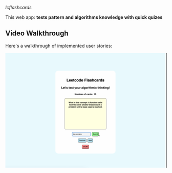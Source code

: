 *lcflashcards*

This web app: **tests pattern and algorithms knowledge with quick quizes**

## Video Walkthrough

Here's a walkthrough of implemented user stories:

<img src='walkthrough.gif' title='Video Walkthrough' width='' alt='Video Walkthrough' />

